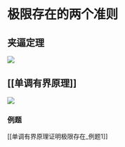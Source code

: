 # 极限存在的两个准则

## 夹逼定理
![](https://rgdz-img.oss-cn-hangzhou.aliyuncs.com/img/20211023024315.png)

## [[单调有界原理]]

![](https://rgdz-img.oss-cn-hangzhou.aliyuncs.com/img/20211023024541.png)
### 例题
[[单调有界原理证明极限存在_例题1]]